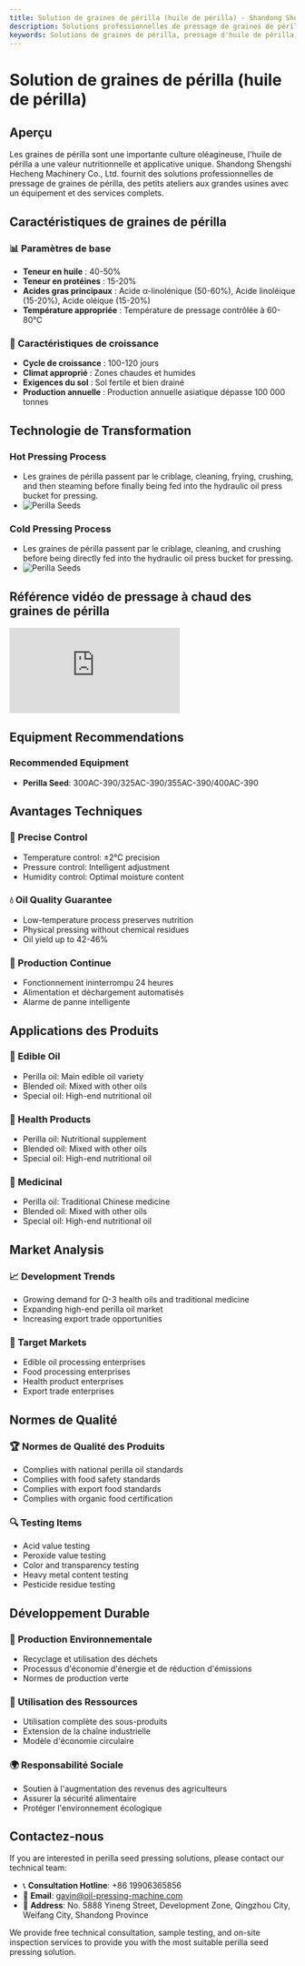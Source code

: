 ```yaml
---
title: Solution de graines de périlla (huile de périlla) - Shandong Shengshi Hecheng Machinery Co., Ltd.
description: Solutions professionnelles de pressage de graines de périlla, fournissant des équipements et services techniques de transformation d'huile de périlla, teneur en huile 40-50%, riche en acide α-linolénique, utilisant le processus de pressage à froid pour préserver la nutrition, répondant aux besoins d'huiles de santé Ω-3 et de médecine traditionnelle.
keywords: Solutions de graines de périlla, pressage d'huile de périlla, équipement de transformation de graines de périlla, ligne de production d'huile de périlla, processus de pressage à froid de graines de périlla, presse à huile de graines de périlla, extraction d'huile de périlla, transformation de graines oléagineuses de périlla, équipement de pressage d'huile de périlla, huile de périlla, huile de santé Ω-3
---
```


# Solution de graines de périlla (huile de périlla)

## Aperçu

Les graines de périlla sont une importante culture oléagineuse, l'huile de périlla a une valeur nutritionnelle et applicative unique. Shandong Shengshi Hecheng Machinery Co., Ltd. fournit des solutions professionnelles de pressage de graines de périlla, des petits ateliers aux grandes usines avec un équipement et des services complets.

## Caractéristiques de graines de périlla

### 📊 Paramètres de base
- **Teneur en huile** : 40-50%
- **Teneur en protéines** : 15-20%
- **Acides gras principaux** : Acide α-linolénique (50-60%), Acide linoléique (15-20%), Acide oléique (15-20%)
- **Température appropriée** : Température de pressage contrôlée à 60-80℃

### 🌱 Caractéristiques de croissance
- **Cycle de croissance** : 100-120 jours
- **Climat approprié** : Zones chaudes et humides
- **Exigences du sol** : Sol fertile et bien drainé
- **Production annuelle** : Production annuelle asiatique dépasse 100 000 tonnes

## Technologie de Transformation

### Hot Pressing Process
- Les graines de périlla passent par le criblage, cleaning, frying, crushing, and then steaming before finally being fed into the hydraulic oil press bucket for pressing.
- ![Perilla Seeds](/images/紫苏热榨工艺概览_An%20Overview%20of%20the%20Hot%20Pressing%20Process%20of%20Perilla.png)

### Cold Pressing Process
- Les graines de périlla passent par le criblage, cleaning, and crushing before being directly fed into the hydraulic oil press bucket for pressing.
- ![Perilla Seeds](/images/紫苏冷榨工艺概览_An%20Overview%20of%20the%20Cold%20Pressing%20Process%20of%20Perilla.png)

## Référence vidéo de pressage à chaud des graines de périlla

<div class="video-container">
  <iframe src="https://www.youtube.com/embed/mPu9Fmnkg4Q" frameborder="0" allow="accelerometer; autoplay; clipboard-write; encrypted-media; gyroscope; picture-in-picture" allowfullscreen></iframe>
</div>

## Equipment Recommendations

### Recommended Equipment
- **Perilla Seed**: 300AC-390/325AC-390/355AC-390/400AC-390

## Avantages Techniques

### 🎯 Precise Control
- Temperature control: ±2℃ precision
- Pressure control: Intelligent adjustment
- Humidity control: Optimal moisture content

### 💧 Oil Quality Guarantee
- Low-temperature process preserves nutrition
- Physical pressing without chemical residues
- Oil yield up to 42-46%

### 🔄 Production Continue
- Fonctionnement ininterrompu 24 heures
- Alimentation et déchargement automatisés
- Alarme de panne intelligente

## Applications des Produits

### 🍳 Edible Oil
- Perilla oil: Main edible oil variety
- Blended oil: Mixed with other oils
- Special oil: High-end nutritional oil

### 💊 Health Products
- Perilla oil: Nutritional supplement
- Blended oil: Mixed with other oils
- Special oil: High-end nutritional oil

### 💊 Medicinal
- Perilla oil: Traditional Chinese medicine
- Blended oil: Mixed with other oils
- Special oil: High-end nutritional oil

## Market Analysis

### 📈 Development Trends
- Growing demand for Ω-3 health oils and traditional medicine
- Expanding high-end perilla oil market
- Increasing export trade opportunities

### 🎯 Target Markets
- Edible oil processing enterprises
- Food processing enterprises
- Health product enterprises
- Export trade enterprises

## Normes de Qualité

### 🏆 Normes de Qualité des Produits
- Complies with national perilla oil standards
- Complies with food safety standards
- Complies with export food standards
- Complies with organic food certification

### 🔍 Testing Items
- Acid value testing
- Peroxide value testing
- Color and transparency testing
- Heavy metal content testing
- Pesticide residue testing

## Développement Durable

### 🌱 Production Environnementale
- Recyclage et utilisation des déchets
- Processus d'économie d'énergie et de réduction d'émissions
- Normes de production verte

### 🔄 Utilisation des Ressources
- Utilisation complète des sous-produits
- Extension de la chaîne industrielle
- Modèle d'économie circulaire

### 🌍 Responsabilité Sociale
- Soutien à l'augmentation des revenus des agriculteurs
- Assurer la sécurité alimentaire
- Protéger l'environnement écologique

## Contactez-nous

If you are interested in perilla seed pressing solutions, please contact our technical team:

- 📞 **Consultation Hotline**: +86 19906365856
- 📧 **Email**: gavin@oil-pressing-machine.com
- 📍 **Address**: No. 5888 Yineng Street, Development Zone, Qingzhou City, Weifang City, Shandong Province

We provide free technical consultation, sample testing, and on-site inspection services to provide you with the most suitable perilla seed pressing solution.